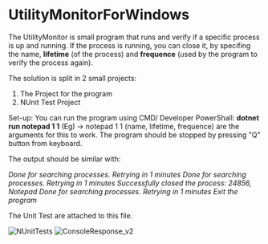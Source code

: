# UtilityMonitorForWindows


The UtilityMonitor is small program that runs and verify if a specific process is up and running.
If the process is running, you can close it, by specifing the name, **lifetime** (of the process) and **frequence** (used by the program to verify the process again).

The solution is split in 2 small projects:
1. The Project for the program
2. NUnit Test Project

Set-up: You can run the program using CMD/ Developer PowerShall: **dotnet run notepad 1 1**  (Eg) -> notepad 1 1 (name, lifetime, frequence) are the arguments for this to work.
The program should be stopped by pressing "Q" button from keyboard.

The output should be similar with:

  _Done for searching processes. Retrying in 1 minutes_ 
  _Done for searching processes. Retrying in 1 minutes_
  _Successfully closed the process: 24856, Notepad_
  _Done for searching processes. Retrying in 1 minutes_
  _Exit the program_

The Unit Test are attached to this file.

![NUnitTests](https://github.com/IustinDragan/UtilityMonitorForWindows/assets/88083009/0df6f07c-65ac-4ecc-8e69-398b22bc3404)
![ConsoleResponse_v2](https://github.com/IustinDragan/UtilityMonitorForWindows/assets/88083009/2758a810-3565-4349-9384-03d1f4bda7a1)
